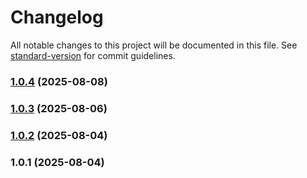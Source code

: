 # Changelog

All notable changes to this project will be documented in this file. See [standard-version](https://github.com/conventional-changelog/standard-version) for commit guidelines.

### [1.0.4](https://github.com/cranleighschool/tailwind/compare/v1.0.3...v1.0.4) (2025-08-08)

### [1.0.3](https://github.com/cranleighschool/tailwind/compare/v1.0.2...v1.0.3) (2025-08-06)

### [1.0.2](https://github.com/cranleighschool/tailwind/compare/v1.0.1...v1.0.2) (2025-08-04)

### 1.0.1 (2025-08-04)
